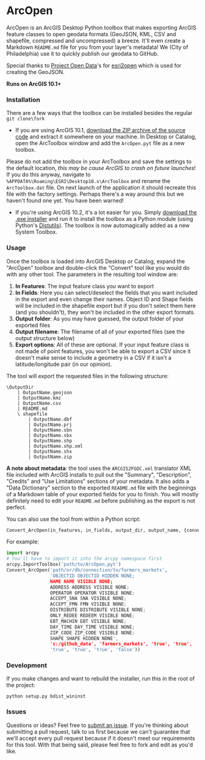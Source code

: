 # ArcOpen  

ArcOpen is an ArcGIS Desktop Python toolbox that makes exporting ArcGIS feature classes to open geodata formats (GeoJSON, KML, CSV and shapefile, compressed and uncompressed) a breeze. It'll even create a Markdown `README.md` file for you from your layer's metadata! We (City of Philadelphia) use it to quickly publish our geodata to GitHub.

Special thanks to [Project Open Data](https://github.com/project-open-data)'s for [esri2open](https://github.com/project-open-data/esri2open) which is used for creating the GeoJSON.  

**Runs on ArcGIS 10.1+**

### Installation

There are a few ways that the toolbox can be installed besides the regular `git clone\fork`

* If you are using ArcGIS 10.1, [download the ZIP archive of the source code](https://github.com/CityOfPhiladelphia/arc-open/archive/v1.0.zip) and extract it somewhere on your machine. In Desktop or Catalog, open the ArcToolbox window and add the `ArcOpen.pyt` file as a new toolbox.  

Please do not add the toolbox in your ArcToolbox and save the settings to the default location, *this may be cause ArcGIS to crash on future launches*! If you do this anyway, navigate to `%APPDATA%\Roaming\ESRI\Desktop10.x\ArcToolbox` and rename the `ArcToolbox.dat` file. On next launch of the application it should recreate this file with the factory settings. Perhaps there's a way around this but we haven't found one yet. You have been warned!

* If you're using ArcGIS 10.2, it's a lot easier for you. Simply [download the .exe installer](https://github.com/CityOfPhiladelphia/arc-open/releases/download/v1.0/ArcOpen-1.0.0.exe) and run it to install the toolbox as a Python module (using Python's [Distutils](http://blogs.esri.com/esri/arcgis/2013/08/13/extending-geoprocessing-through-python-modules/)). The toolbox is now automagically added as a new System Toolbox.

### Usage

Once the toolbox is loaded into ArcGIS Desktop or Catalog, expand the "ArcOpen" toolbox and double-click the "Convert" tool like you would do with any other tool. The parameters in the resulting tool window are:

1. **In Features**: The input feature class you want to export
2. **In Fields**: Here you can select/deselect the fields that you want included in the export and even change their names. Object ID and Shape fields will be included in the shapefile export but if you don't select them here (and you shouldn't), they won't be included in the other export formats.
3. **Output folder**: As you may have guessed, the output folder of your exported files
4. **Output filename**: The filename of all of your exported files (see the output structure below)
5. **Export options**: All of these are optional. If your input feature class is not made of point features, you won't be able to export a CSV since it doesn't make sense to include a geometry in a CSV if it isn't a latitude/longitude pair (in our opinion).

The tool will export the requested files in the following structure:

    \OutputDir
        | OutputName.geojson
        | OutputName.kmz
        | OutputName.csv
        | README.md
        \ shapefile
            | OutputName.dbf
            | OutputName.prj
            | OutputName.sbn
            | OutputName.sbx
            | OutputName.shp
            | OutputName.shp.xml
            | OutputName.shx
            | OutputName.zip

**A note about metadata**: the tool uses the `ARCGIS2FGDC.xml` translator XML file included with ArcGIS installs to pull out the "Summary", "Description", "Credits" and "Use Limitations" sections of your metadata. It also adds a "Data Dictionary" section to the exported `README.md` file with the beginnings of a Markdown table of your exported fields for you to finish. You will mostly definitely need to edit your `README.md` before publishing as the export is not perfect.  

You can also use the tool from within a Python script:

```python
Convert_ArcOpen(in_features, in_fields, output_dir, output_name, {convert_4326}, {convert_geojson}, {convert_kmz}, {convert_csv}, {convert_metadata}, {debug})
```
For example:  

```python
import arcpy
# You'll have to import it into the arcpy namespace first
arcpy.ImportToolbox('path/to/ArcOpen.pyt') 
Convert_ArcOpen('path/or/db/connection/to/farmers_markets',
                'OBJECTID OBJECTID HIDDEN NONE;
                NAME NAME VISIBLE NONE;
                ADDRESS ADDRESS VISIBLE NONE;
                OPERATOR OPERATOR VISIBLE NONE;
                ACCEPT_SNA SNA VISIBLE NONE;
                ACCEPT_FMN FMN VISIBLE NONE;
                DISTRIBUTE DISTRIBUTE VISIBLE NONE;
                ONLY_REDEE REDEEM VISIBLE NONE;
                EBT_MACHIN EBT VISIBLE NONE;
                DAY_TIME DAY_TIME VISIBLE NONE;
                ZIP_CODE ZIP_CODE VISIBLE NONE;
                SHAPE SHAPE HIDDEN NONE',
                'c:/github_data', 'farmers_markets', 'true', 'true',
                'true', 'true', 'true', 'false'))
```

### Development

If you make changes and want to rebuild the installer, run this in the root of the project:

    python setup.py bdist_wininst

### Issues
Questions or ideas? Feel free to [submit an issue](https://github.com/CityOfPhiladelphia/arc-open/issues/new). If you're thinking about submitting a pull request, talk to us first because we can't guarantee that we'll accept every pull request because if it doesn't meet our requirements for this tool. With that being said, please feel free to fork and edit as you'd like.